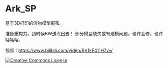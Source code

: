 # Ark_SP
基于3D打印的信物模型配布。

准备重构力，到时候BW送点出去！
部分模型缺失或有建模问题，也许会修，也许咕咕咕。

视频：https://www.bilibili.com/video/BV1kF411H7vv/

<a rel="license" href="http://creativecommons.org/licenses/by-nc-sa/4.0/"><img alt="Creative Commons License" style="border-width:0" src="https://i.creativecommons.org/l/by-nc-sa/4.0/88x31.png" /></a><br />
